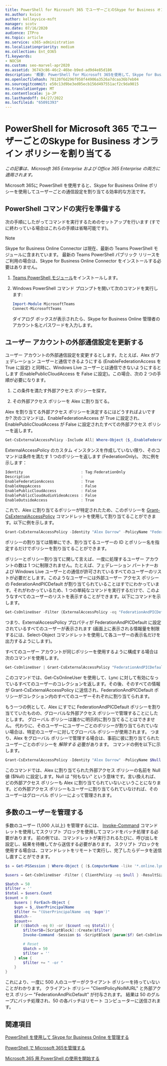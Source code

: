 ```yaml
---
title: PowerShell for Microsoft 365 でユーザーごとのSkype for Business オンライン ポリシーを割り当てる
ms.author: kvice
author: kelleyvice-msft
manager: scotv
ms.date: 07/16/2020
audience: ITPro
ms.topic: article
ms.service: o365-administration
ms.localizationpriority: medium
ms.collection: Ent_O365
f1.keywords:
- NOCSH
ms.custom: seo-marvel-apr2020
ms.assetid: 36743c86-46c2-46be-b9ed-ad9d4e85d186
description: '概要: PowerShell for Microsoft 365を使用して、Skype for Business Online ポリシーを使用してユーザーごとの通信設定を割り当てます。'
ms.openlocfilehash: 70120f6d296f958f44906a3526a7dcaa36b7eb04
ms.sourcegitcommit: e50c13d9be3ed05ecb156d497551acf2c9da9015
ms.translationtype: MT
ms.contentlocale: ja-JP
ms.lasthandoff: 04/27/2022
ms.locfileid: "65091393"
---
```

# <a name="assign-per-user-skype-for-business-online-policies-with-powershell-for-microsoft-365"></a>PowerShell for Microsoft 365 でユーザーごとのSkype for Business オンライン ポリシーを割り当てる

*この記事は、Microsoft 365 Enterprise および Office 365 Enterprise の両方に適用されます。*

Microsoft 365に PowerShell を使用すると、Skype for Business Online ポリシーを使用してユーザーごとの通信設定を割り当てる効率的な方法です。
  
## <a name="prepare-to-run-the-powershell-commands"></a>PowerShell コマンドの実行を準備する

次の手順にしたがってコマンドを実行するためのセットアップを行います (すでに終わっている場合はこれらの手順は省略可能です)。
  
  > [!Note]
   > Skype for Business Online Connector は現在、最新の Teams PowerShell モジュールに含まれています。 最新の Teams PowerShell パブリック リリースをご利用の場合は、Skype for Business Online Connector をインストールする必要はありません。

1. [Teams PowerShell モジュール](/microsoftteams/teams-powershell-install)をインストールします。
    
2. Windows PowerShell コマンド プロンプトを開いて次のコマンドを実行します: 
    
   ```powershell
   Import-Module MicrosoftTeams
   Connect-MicrosoftTeams
   ```

   ダイアログ ボックスが表示されたら、Skype for Business Online 管理者のアカウント名とパスワードを入力します。
    
## <a name="updating-external-communication-settings-for-a-user-account"></a>ユーザー アカウントの外部通信設定を更新する

ユーザー アカウントの外部通信設定を変更するとします。たとえば、Alex がフェデレーション ユーザーと通信できるようにする (EnableFederationAccess を True に設定) と同時に、Windows Live ユーザーとは通信できないようにするとします (EnablePublicCloudAccess を False に設定)。この場合、次の 2 つの手順が必要になります。
  
1. この条件を満たす外部アクセス ポリシーを探す。
    
2. その外部アクセス ポリシーを Alex に割り当てる。
    
Alex を割り当てる外部アクセス ポリシーを決定するにはどうすればよいですか? 次のコマンドは、EnableFederationAccess が True に設定され、EnablePublicCloudAccess が False に設定されたすべての外部アクセス ポリシーを返します。
  
```powershell
Get-CsExternalAccessPolicy -Include All| Where-Object {$_.EnableFederationAccess -eq $True -and $_.EnablePublicCloudAccess -eq $False}
```

ExternalAccessPolicy のカスタム インスタンスを作成していない限り、そのコマンドは条件を満たす 1 つのポリシーを返します (FederationOnly)。 次に例を示します：
  
```powershell
Identity                          : Tag:FederationOnly
Description                       :
EnableFederationAccess            : True
EnableXmppAccess                  : False
EnablePublicCloudAccess           : False
EnablePublicCloudAudioVideoAccess : False
EnableOutsideAccess               : True
```

これで、Alex に割り当てるポリシーが特定されたため、このポリシーを [Grant-CsExternalAccessPolicy](/powershell/module/skype/Get-CsExternalAccessPolicy) コマンドレットを使用して割り当てることができます。以下に例を示します。
  
```powershell
Grant-CsExternalAccessPolicy -Identity "Alex Darrow" -PolicyName "FederationOnly"
```

ポリシーの割り当ては簡単にでき、割り当てるユーザーの ID とポリシー名を指定するだけでポリシーを割り当てることができます。 
  
ポリシーとポリシー割り当てに関して言えば、一度に処理するユーザー アカウントの数は 1 つに制限されません。たとえば、フェデレーション パートナーおよび Windows Live ユーザーとの通信が許可されているすべてのユーザーのリストが必要だとします。このようなユーザーには外部ユーザー アクセス ポリシーの FederationAndPICDefault が割り当てられていることはすでにわかっています。それがわかっているため、1 つの単純なコマンドを実行するだけで、このようなすべてのユーザーのリストを表示することができます。以下にコマンドを示します。
  
```powershell
Get-CsOnlineUser -Filter {ExternalAccessPolicy -eq "FederationAndPICDefault"} | Select-Object DisplayName
```

つまり、ExternalAccessPolicy プロパティが FederationAndPICDefault に設定されているすべてのユーザーが表示されます (画面上に表示される情報量を制限するには、Select-Object コマンドレットを使用して各ユーザーの表示名だけを出力するようにします)。 
  
すべてのユーザー アカウントが同じポリシーを使用するように構成する場合は次のコマンドを使用します。
  
```powershell
Get-CsOnlineUser | Grant-CsExternalAccessPolicy "FederationAndPICDefault"
```

このコマンドでは、Get-CsOnlineUser を使用して、Lync に対して有効になっているすべてのユーザーのコレクションを返します。その後、そのすべての情報が Grant-CsExternalAccessPolicy に送信され、FederationAndPICDefault ポリシーがコレクション内のすべてのユーザーそれぞれに割り当てられます。
  
もう一つの例として、Alex にすでに FederationAndPICDefault ポリシーを割り当てていたものの、グローバルな外部アクセス ポリシーで管理することにしたとします。 グローバル ポリシーは誰かに明示的に割り当てることはできません。 代わりに、そのユーザーにユーザーごとのポリシーが割り当てられていない場合は、特定のユーザーに対してグローバル ポリシーが使用されます。 つまり、Alex をグローバル ポリシーで管理する場合は、事前に彼に割り当てられたユーザーごとのポリシーを *解除する*  必要があります。 コマンドの例を以下に示します。
  
```powershell
Grant-CsExternalAccessPolicy -Identity "Alex Darrow" -PolicyName $Null
```

このコマンドでは、Alex に割り当てられた外部アクセス ポリシーの名前を Null 値 ($Null) に設定します。Null は "何もない" という意味です。言い換えれば、どの外部アクセス ポリシーも Alex に割り当てられていないということになります。どの外部アクセス ポリシーもユーザーに割り当てられていなければ、そのユーザーはグローバル ポリシーによって管理されます。

## <a name="managing-large-numbers-of-users"></a>多数のユーザーを管理する

多数のユーザー (1,000 人以上) を管理するには、 [Invoke-Command](/powershell/module/microsoft.powershell.core/invoke-command) コマンドレットを使用してスクリプト ブロックを使用してコマンドをバッチ処理する必要があります。  前の例では、コマンドレットが実行されるたびに、呼び出しを設定し、結果を待機してから送信する必要があります。  スクリプト ブロックを使用する場合は、コマンドレットをリモートで実行し、完了したらデータを送信し直すことができます。

```powershell
$s = Get-PSSession | Where-Object { ($.ComputerName -like '*.online.lync.com' -or $.Computername -eq 'api.interfaces.records.teams.microsoft.com') -and $.State -eq 'Opened' -and $.Availability -eq 'Available' }

$users = Get-CsOnlineUser -Filter { ClientPolicy -eq $null } -ResultSize 500

$batch = 50
$filter = ''
$total = $users.Count
$count = 0
    $users | ForEach-Object {
    $upn = $_.UserPrincipalName
    $filter += "(UserPrincipalName -eq '$upn')"
    $batch--
    $count++
    if (($batch -eq 0) -or ($count -eq $total)) {
        $filterSB=[ScriptBlock]::Create($filter)
        Invoke-Command -Session $s -ScriptBlock {param($f) Get-CsOnlineUser -filter $f | Grant-CsClientPolicy -PolicyName "ClientPolicyNoIMURL" -Passthru | Grant-CsExternalAccessPolicy -PolicyName "FederationAndPICDefault"} -ArgumentList $filterSB

        # Reset
        $batch = 50
        $filter = ''
    } else {
        $filter += " -or "
    }
}
```

これにより、一度に 500 人のユーザーがクライアント ポリシーを持っていないことがわかります。 クライアント ポリシー "ClientPolicyNoIMURL" と外部アクセス ポリシー "FederationAndPicDefault" が付与されます。 結果は 50 のグループにバッチ処理され、50 の各バッチはリモート コンピューターに送信されます。
  
## <a name="see-also"></a>関連項目

[PowerShell を使用して Skype for Business Online を管理する](manage-skype-for-business-online-with-microsoft-365-powershell.md)
  
[PowerShell で Microsoft 365を管理する](manage-microsoft-365-with-microsoft-365-powershell.md)
  
[Microsoft 365 用 PowerShell の使用を開始する](getting-started-with-microsoft-365-powershell.md)
